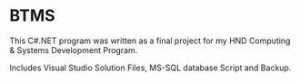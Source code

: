 # BTMS
This C#.NET program was written as a final project for my HND Computing & Systems Development Program.

Includes Visual Studio Solution Files, MS-SQL database Script and Backup.
